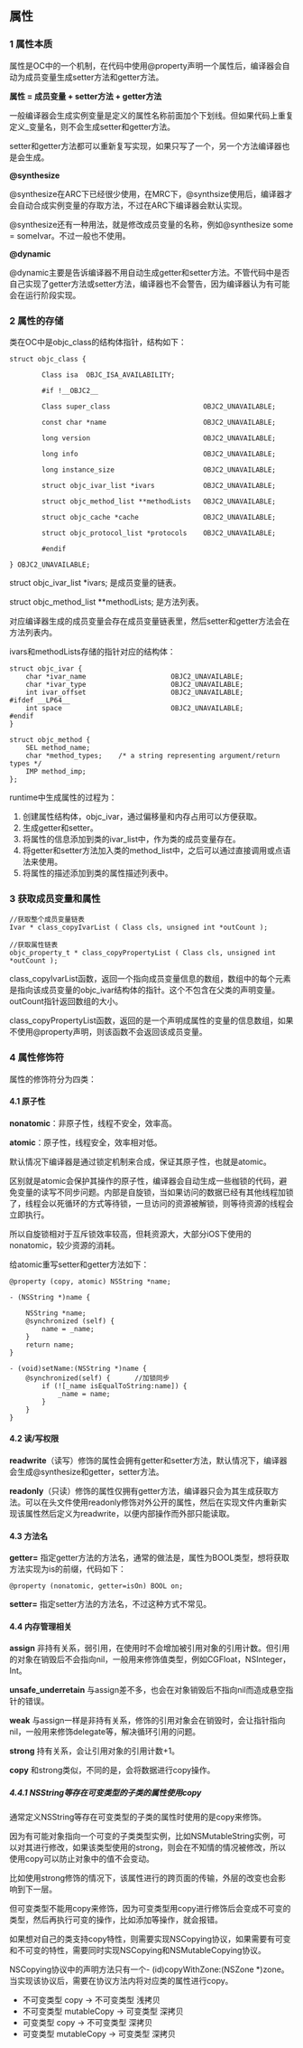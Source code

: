 ## 属性

### 1 属性本质

属性是OC中的一个机制，在代码中使用@property声明一个属性后，编译器会自动为成员变量生成setter方法和getter方法。

**属性 = 成员变量 + setter方法 + getter方法**

一般编译器会生成实例变量是定义的属性名称前面加个下划线。但如果代码上重复定义_变量名，则不会生成setter和getter方法。

setter和getter方法都可以重新复写实现，如果只写了一个，另一个方法编译器也是会生成。

**@synthesize**

@synthesize在ARC下已经很少使用，在MRC下，@synthsize使用后，编译器才会自动合成实例变量的存取方法，不过在ARC下编译器会默认实现。

@synthesize还有一种用法，就是修改成员变量的名称，例如@synthesize some = someIvar。不过一般也不使用。

**@dynamic**

@dynamic主要是告诉编译器不用自动生成getter和setter方法。不管代码中是否自己实现了getter方法或setter方法，编译器也不会警告，因为编译器认为有可能会在运行阶段实现。



### 2 属性的存储

类在OC中是objc_class的结构体指针，结构如下：

```
struct objc_class {

        Class isa  OBJC_ISA_AVAILABILITY;

        #if !__OBJC2__

        Class super_class                       OBJC2_UNAVAILABLE; 

        const char *name                        OBJC2_UNAVAILABLE; 

        long version                            OBJC2_UNAVAILABLE; 

        long info                               OBJC2_UNAVAILABLE; 

        long instance_size                      OBJC2_UNAVAILABLE; 

        struct objc_ivar_list *ivars            OBJC2_UNAVAILABLE; 

        struct objc_method_list **methodLists   OBJC2_UNAVAILABLE; 

        struct objc_cache *cache                OBJC2_UNAVAILABLE; 

        struct objc_protocol_list *protocols    OBJC2_UNAVAILABLE; 

        #endif

} OBJC2_UNAVAILABLE; 
```

struct objc_ivar_list *ivars; 是成员变量的链表。

struct objc_method_list **methodLists; 是方法列表。

对应编译器生成的成员变量会存在成员变量链表里，然后setter和getter方法会在方法列表内。

ivars和methodLists存储的指针对应的结构体：

```
struct objc_ivar {
    char *ivar_name                     OBJC2_UNAVAILABLE;
    char *ivar_type                     OBJC2_UNAVAILABLE;
    int ivar_offset                     OBJC2_UNAVAILABLE;
#ifdef __LP64__
    int space                           OBJC2_UNAVAILABLE;
#endif
}  
```

```
struct objc_method {
    SEL method_name;
    char *method_types;    /* a string representing argument/return types */
    IMP method_imp;
};
```

runtime中生成属性的过程为：

1. 创建属性结构体，objc_ivar，通过偏移量和内存占用可以方便获取。
2. 生成getter和setter。
3. 将属性的信息添加到类的ivar_list中，作为类的成员变量存在。
4. 将getter和setter方法加入类的method_list中，之后可以通过直接调用或点语法来使用。
5. 将属性的描述添加到类的属性描述列表中。



### 3 获取成员变量和属性

```
//获取整个成员变量链表
Ivar * class_copyIvarList ( Class cls, unsigned int *outCount );

//获取属性链表
objc_property_t * class_copyPropertyList ( Class cls, unsigned int *outCount );
```



class_copyIvarList函数，返回一个指向成员变量信息的数组，数组中的每个元素是指向该成员变量的objc_ivar结构体的指针。这个不包含在父类的声明变量。outCount指针返回数组的大小。

class_copyPropertyList函数，返回的是一个声明成属性的变量的信息数组，如果不使用@property声明，则该函数不会返回该成员变量。



### 4 属性修饰符

属性的修饰符分为四类：

#### 4.1 原子性

**nonatomic**：非原子性，线程不安全，效率高。

**atomic**：原子性，线程安全，效率相对低。

默认情况下编译器是通过锁定机制来合成，保证其原子性，也就是atomic。

区别就是atomic会保护其操作的原子性，编译器会自动生成一些枷锁的代码，避免变量的读写不同步问题。内部是自旋锁，当如果访问的数据已经有其他线程加锁了，线程会以死循环的方式等待锁，一旦访问的资源被解锁，则等待资源的线程会立即执行。

所以自旋锁相对于互斥锁效率较高，但耗资源大，大部分iOS下使用的nonatomic，较少资源的消耗。

给atomic重写setter和getter方法如下：

```
@property (copy, atomic) NSString *name;

- (NSString *)name {

    NSString *name;
    @synchronized (self) {
        name = _name;
    }
    return name;
}

- (void)setName:(NSString *)name {
    @synchronized(self) {      //加锁同步
        if (![_name isEqualToString:name]) {
            _name = name;
        }
    }
}
```



#### 4.2 读/写权限

**readwrite**（读写）修饰的属性会拥有getter和setter方法，默认情况下，编译器会生成@synthesize和getter，setter方法。

**readonly**（只读）修饰的属性仅拥有getter方法，编译器只会为其生成获取方法。可以在头文件使用readonly修饰对外公开的属性，然后在实现文件内重新实现该属性然后定义为readwrite，以便内部操作而外部只能读取。



#### 4.3 方法名

**getter=<name>** 指定getter方法的方法名，通常的做法是，属性为BOOL类型，想将获取方法实现为is的前缀，代码如下：

```
@property (nonatomic, getter=isOn) BOOL on;
```

**setter=<name>** 指定setter方法的方法名，不过这种方式不常见。



#### 4.4 内存管理相关

**assign** 非持有关系，弱引用，在使用时不会增加被引用对象的引用计数。但引用的对象在销毁后不会指向nil，一般用来修饰值类型，例如CGFloat，NSInteger，Int。

**unsafe_underretain** 与assign差不多，也会在对象销毁后不指向nil而造成悬空指针的错误。

**weak** 与assign一样是非持有关系，修饰的引用对象会在销毁时，会让指针指向nil，一般用来修饰delegate等，解决循环引用的问题。

**strong** 持有关系，会让引用对象的引用计数+1。

**copy** 和strong类似，不同的是，会将数据进行copy操作。



##### 4.4.1 NSString等存在可变类型的子类的属性使用copy

通常定义NSString等存在可变类型的子类的属性时使用的是copy来修饰。

因为有可能对象指向一个可变的子类类型实例，比如NSMutableString实例，可以对其进行修改，如果该类型使用的strong，则会在不知情的情况被修改，所以使用copy可以防止对象中的值不会变动。

比如使用strong修饰的情况下，该属性进行的跨页面的传输，外层的改变也会影响到下一层。

但可变类型不能用copy来修饰，因为可变类型用copy进行修饰后会变成不可变的类型，然后再执行可变的操作，比如添加等操作，就会报错。

如果想对自己的类支持copy特性，则需要实现NSCopying协议，如果需要有可变和不可变的特性，需要同时实现NSCopying和NSMutableCopying协议。

NSCopying协议中的声明方法只有一个- (id)copyWithZone:(NSZone *)zone。当实现该协议后，需要在协议方法内将对应类的属性进行copy。

- 不可变类型 copy                 -> 不可变类型  浅拷贝
- 不可变类型 mutableCopy -> 可变类型      深拷贝
- 可变类型 copy                     -> 不可变类型  深拷贝
- 可变类型 mutableCopy     -> 可变类型      深拷贝 
